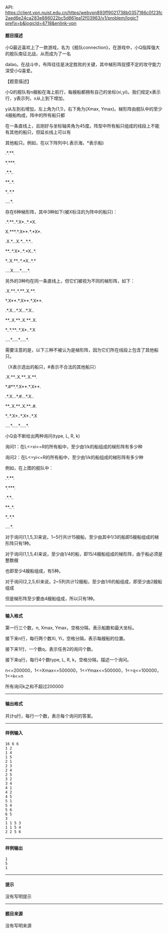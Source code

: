 API: https://client.vpn.nuist.edu.cn/https/webvpn893ff9021738b0357186c0f23fc2aed6e24ca283e886022bc5d861ea12f03963/v1/problem/logic?prefix=b&logicId=4718&enlink-vpn

#### 题目描述

小Q最近喜欢上了一款游戏，名为《舰队connection》，在游戏中，小Q指挥强大的舰队南征北战，从而成为了一名

dalao。在战斗中，布阵往往是决定胜败的关键，其中梯形阵捉摸不定的攻守能力深受小Q喜爱。

【题意描述】

小Q的舰队有n艘船在海上航行，每艘船都拥有自己的坐标(xi,yi)。我们规定x表示行，y表示列，x从上到下增加，

y从左到右增加，左上角为(1,1)，右下角为(Xmax, Ymax)。梯形阵由舰队中的至少4艘船构成，阵中的所有船只都

在一条直线上，且刚好与坐标轴夹角为45度。阵型中所有船只组成的线段上不能有其他的船只，但延长线上可以有

其他船只。例如，在以下阵列中(.表示海，\*表示船)

.\*.\*\*.

\*.\*\*\*.

.\*.\*..

\*\*..\*.

\*..\*.\*

....\*.

存在6种梯形阵，其中3种如下(被X标注的为阵中的船只)：

.\*.\*\*..\*.X\*..\*.\*X.

X.\*\*\*.\*.X\*\*.\*.\*X\*.

.X.\*...X.\*...\*.\*..

\*\*..\*.X\*..\*.\*X..\*.

\*..X.\*\*..\*.\*X..\*.\*

....X.....\*.....\*.

另外的3种均在同一条直线上，但它们被视为不同的梯形阵，如下：

.X.\*\*..\*.\*\*..X.\*\*.

\*.X\*\*.\*.X\*\*.\*.X\*\*.

.\*.X...\*.X...\*.X..

\*\*..X.\*\*..X.\*\*..X.

\*..\*.\*\*..\*.X\*..\*.X

....\*.....\*.....\*.

需要注意的是，以下三种不被认为是梯形阵，因为它们所在线段上包含了其他船只。

（X表示选出的船只，#表示不合法的其他船只）

.X.\*\*..X.\*\*..X.\*\*.

\*.#\*\*.\*.X\*\*.\*.X\*\*.

.\*.X...\*.#...\*.X..

\*\*..X.\*\*..X.\*\*..#.

\*..\*.X\*..\*.X\*..\*.X

....\*.....\*.....\*.

小Q会不断给出两种询问(type, L, R, k)

询问1：在L<=xi<=R的所有船中，至少由1/k的船组成的梯形阵有多少种

询问2：在L<=yi<=R的所有船中，至少由1/k的船组成的梯形阵有多少种

例如，在上图的舰队中：

.\*.\*\*.

\*.\*\*\*.

.\*.\*..

\*\*..\*.

\*..\*.\*

....\*.

对于询问(1,1,5,3)来说，1~5行共计15艘船，至少由其中1/3的船即5艘船组成的梯形阵只有1种。

对于询问(1,1,5,4)来说，至少由1/4的船，即15/4艘船组成的梯形阵，由于船必须是整数艘

也即至少4艘船组成，有5种。

对于询问(2,2,5,6)来说，2~5列共计12艘船，至少由1/6的船组成，即至少由2艘船组成

但是梯形阵至少要由4艘船组成，所以只有1种。

---

#### 输入格式

第一行三个数，n, Xmax, Ymax，空格分隔，表示船数和最大坐标。

接下来n行，每行两个数Xi, Yi，空格分隔，表示每艘船的位置。

接下来1行，一个数q，表示任务2的询问个数。

接下来q行，每行4个数type, L, R, k，空格分隔，描述一个询问。

n<=200000，1<=Xmax<=500000，1<=Ymax<=500000，1<=q<=100000，1<=k<=n

所有询问k之和不超过200000

---

#### 输出格式

共计q行，每行一个数，表示每个询问的答案。

---

#### 样例输入
```
16 6 6
1 2
1 4
1 5
2 1
2 3
2 4
2 5
3 2
3 4
4 1
4 2
4 5
5 1
5 4
5 6
6 5
3
1 1 5 3
1 1 5 4
2 2 5 6
```

---

#### 样例输出
```
1
5
1
```

---

#### 提示

没有写明提示

---

#### 题目来源

没有写明来源